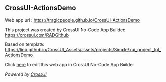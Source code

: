 ## CrossUI-ActionsDemo
Web app url : https://tragicpeople.github.io/CrossUI-ActionsDemo

This project was created by CrossUI No-Code App Builder: https://crossui.com/RADGithub

Based on template: https://linb.github.io/CrossUI_Assets/assets/projects/Simple/xui_project_tpl_ActionsDemo

Click [here](https://crossui.com/RADGithub/#!from=github&owner=tragicpeople&repo=CrossUI-ActionsDemo) to edit this web app in CrossUI No-Code App Builder

<i>Powered by [CrossUI](https://crossui.com)</i>
